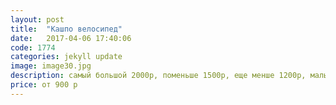 ```yaml
---
layout: post
title:  "Кашпо велосипед"
date:   2017-04-06 17:40:06
code: 1774
categories: jekyll update
image: image30.jpg
description: самый большой 2000р, поменьше 1500р, еще менше 1200р, малый 900р
price: от 900 р
---
```


